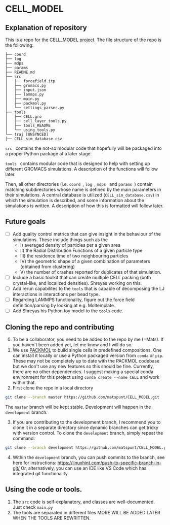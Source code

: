 # CELL_MODEL

## Explanation of repository

This is a repo for the CELL_MODEL project. The file structure of the repo is the following:

```
├── coord
├── log
├── mdps
├── params
├── README.md
├── src
│   ├── forcefield.itp
│   ├── gromacs.py
│   ├── input.json
│   ├── lammps.py
│   ├── main.py
│   ├── packmol.py
│   └── settings_parser.py
├── tools
│   ├── CELL.gro
│   ├── cell_layer_tools.py
│   ├── tools_README
│   └── using_tools.py
└── traj [UNSYNCED]
├── CELL_sim_database.csv
```

 ```src ``` contains the not-so modular code that hopefully will be packaged into a proper Python package at a later stage.
 
  ```tools ``` contains modular code that is designed to help with setting up different GROMACS simulations. A description of the functions will follow later. 
  
  Then, all other directories (i.e.  ```coord ```,  ```log ```,  ```mdps ``` and  ```params ```) contain matching subdirectories whose name is defined by the main parameters in their simulations. A central database is utilized (```CELL_sim_database.csv```) in which the simulation is described, and some information about the simulations is written. A description of how this is formatted will follow later. 

## Future goals

- [ ] Add quality control metrics that can give insight in the behaviour of the simulations. These include things such as the 
    * I) averaged density of particles per a given area
    * II) the Radial Distribution Functions of a given particle type
    * III) the residence time of two neighbouring particles
    * IV) the geometric shape of a given combination of parameters (obtained from clustering)
    * V) the number of crashes reported for duplicates of that simulation. 
- [ ] Include a basic toolkit that can create multiple CELL packing (both crystal-like, and localized densities). Shreyas working on this. 
- [ ] Add rerun capabilites to the ```tools``` that is capable of decomposing the LJ interactions in interactions per bead type. 
- [ ] Regarding LAMMPS functionality, figure out the force field definition/parsing by looking at e.g. Moltemplate. 
- [ ] Add Shreyas his Python toy model to the ```tools``` code. 

## Cloning the repo and contributing

0. To be a collaborator, you need to be added to the repo by me (=Mats). If you haven't been added yet, let me know and I will do so. 
1. We use [PACKMOL](https://github.com/m3g/packmol) to build single cells in predefined compositions. One can install it locally or use a Python packaged version from ```conda``` or ```pip```. These may not be completely up to date with the PACKMOL codebase but we don't use any new features so this should be fine. Currently, there are no other dependencies. I suggest making a special conda environment for this project using ```conda create --name CELL``` and work within that. 
2. First clone the repo in a local directory 
```sh
git clone --branch master https://github.com/matspunt/CELL_MODEL.git
```
 The ```master``` branch will be kept stable. Development will happen in the ```development``` branch. 
 
3. If you are contributing to the development branch, I recommend you to clone it in a separate directory since dynamic branches can get tricky with version control. To clone the ```development``` branch, simply repeat the command:
```sh
git clone --branch development https://github.com/matspunt/CELL_MODEL.git
```
4. Within the ```development``` branch, you can push commits to the branch, see here for instructions: https://linuxhint.com/push-to-specific-branch-in-git/
Or, alternatively, you can use an IDE like VS Code which has integrated git functionality

## Using the code or tools. 
1. The ```src``` code is self-explanatory, and classes are well-documented. Just check ```main.py```
2. The tools are separated in different files 
MORE WILL BE ADDED LATER WHEN THE TOOLS ARE REWRITTEN. 

